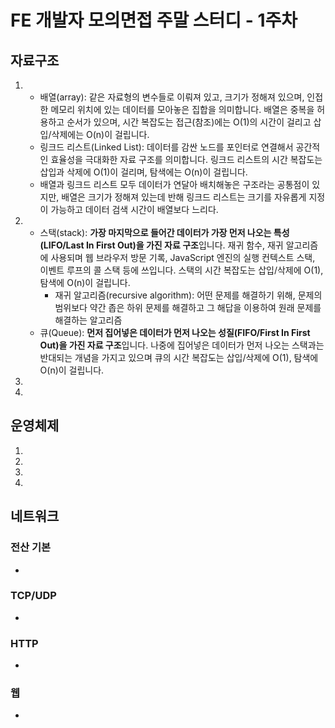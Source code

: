 # FE 개발자 모의면접 주말 스터디 - 1주차

## 자료구조
1.  
    - 배열(array): 같은 자료형의 변수들로 이뤄져 있고, 크기가 정해져 있으며, 인접한 메모리 위치에 있는 데이터를 모아놓은 집합을 의미합니다. 배열은 중복을 허용하고 순서가 있으며, 시간 복잡도는 접근(참조)에는 O(1)의 시간이 걸리고 삽입/삭제에는 O(n)이 걸립니다.
    - 링크드 리스트(Linked List): 데이터를 감싼 노드를 포인터로 연결해서 공간적인 효율성을 극대화한 자료 구조를 의미합니다. 링크드 리스트의 시간 복잡도는 삽입과 삭제에 O(1)이 걸리며, 탐색에는 O(n)이 걸립니다.
    - 배열과 링크드 리스트 모두 데이터가 연달아 배치해놓은 구조라는 공통점이 있지만, 배열은 크기가 정해져 있는데 반해 링크드 리스트는 크기를 자유롭게 지정이 가능하고 데이터 검색 시간이 배열보다 느리다.

2. 
    - 스택(stack): **가장 마지막으로 들어간 데이터가 가장 먼저 나오는 특성(LIFO/Last In First Out)을 가진 자료 구조**입니다. 재귀 함수, 재귀 알고리즘에 사용되며 웹 브라우저 방문 기록, JavaScript 엔진의 실행 컨텍스트 스택, 이벤트 루프의 콜 스택 등에 쓰입니다. 스택의 시간 복잡도는 삽입/삭제에 O(1), 탐색에 O(n)이 걸립니다.
        - 재귀 알고리즘(recursive algorithm): 어떤 문제를 해결하기 위해, 문제의 범위보다 약간 좁은 하위 문제를 해결하고 그 해답을 이용하여 원래 문제를 해결하는 알고리즘
    - 큐(Queue): **먼저 집어넣은 데이터가 먼저 나오는 성질(FIFO/First In First Out)을 가진 자료 구조**입니다. 나중에 집어넣은 데이터가 먼저 나오는 스택과는 반대되는 개념을 가지고 있으며 큐의 시간 복잡도는 삽입/삭제에 O(1), 탐색에 O(n)이 걸립니다.

3. 

4. 

## 운영체제
1. 

2. 

3. 

4. 

## 네트워크

### 전산 기본
- 

### TCP/UDP
- 

### HTTP
- 

### 웹
- 